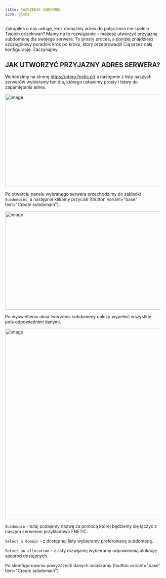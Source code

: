 ```yaml
---
title: TWORZENIE SUBDOMEN
icon: globe
---
```


Zakupiłeś u nas usługę, lecz domyślny adres do połączenia nie spełnia Twoich oczekiwań?
Mamy na to rozwiązanie – możesz utworzyć przyjazną subdomenę dla swojego serwera.
To prosty proces, a poniżej znajdziesz szczegółowy poradnik krok po kroku, który przeprowadzi Cię przez całą konfigurację. Zaczynajmy.

## JAK UTWORZYĆ PRZYJAZNY ADRES SERWERA?

Wchodzimy na stronę https://ptero.fnetic.pl/ a następnie z listy naszych serwerów wybieramy ten dla, którego ustawimy prosty i łatwy do zapamiętania adres.

<img width="733" height="301" alt="image" src="https://github.com/user-attachments/assets/a8a4a629-7170-4096-a56b-5a767c66a7bc" /><br>

Po otwarciu panelu wybranego serwera przechodzimy do zakładki ```Subdomains```, a następnie klikamy przycisk [!button variant="base" text="Create subdomain"].

<img width="1589" height="318" alt="image" src="https://github.com/user-attachments/assets/7ca4d438-1d0b-4080-8149-c421b1eea402" /><br>

Po wyświetleniu okna tworzenia subdomeny należy wypełnić wszystkie pola odpowiednimi danymi.

<img width="1442" height="617" alt="image" src="https://github.com/user-attachments/assets/84e1544a-927b-42fd-8534-d477417d73dc" />

```Subdomain``` - tutaj podajemy nazwę za pomocą której będziemy się łączyć z naszym serwerem przykładowo FNETIC.

```Select a domain``` - z dostępnej listy wybieramy preferowaną subdomenę. 

```Select an allocation``` - z listy rozwijanej wybieramy odpowiednią alokację spośród dostępnych.

Po skonfigurowaniu powyższych danych naciskamy [!button variant="base" text="Create subdomain"]
